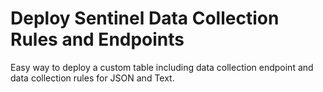 # Deploy Sentinel Data Collection Rules and Endpoints

Easy way to deploy a custom table including data collection endpoint and data collection rules for JSON and Text.
